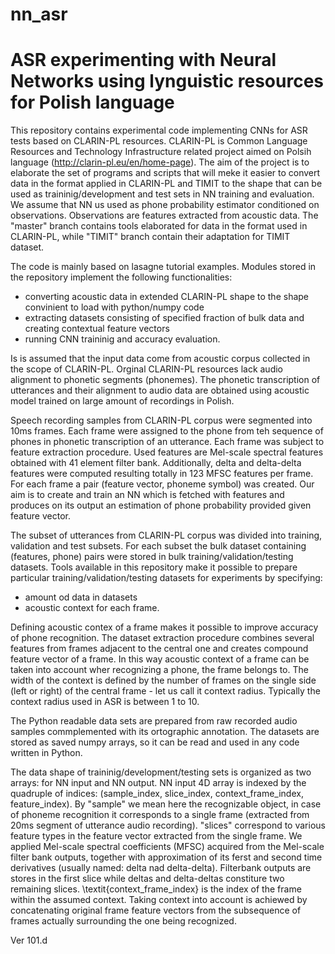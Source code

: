 # nn_asr
ASR experimenting with Neural Networks using lynguistic resources for Polish language
=====================================================================================

This repository contains experimental code implementing CNNs for ASR tests based on CLARIN-PL resources. CLARIN-PL is Common Language Resources and Technology Infrastructure related project aimed on Polsih language (http://clarin-pl.eu/en/home-page). The aim of the project is to elaborate the set of programs and scripts that will meke it easier to convert data in the format applied in CLARIN-PL and TIMIT to the shape that can be used as traininig/development and test sets in NN training and evaluation. We assume that NN us used as phone probability estimator conditioned on observations. Observations are features extracted from acoustic data. The "master" branch contains tools elaborated for data in the format used in CLARIN-PL, while "TIMIT" branch contain their adaptation for TIMIT dataset.

The code is mainly based on lasagne tutorial examples. Modules stored in the repository implement the following functionalities:
- converting acoustic data in extended CLARIN-PL shape to the shape convinient to load with python/numpy code 
- extracting datasets consisting of specified fraction of bulk data and creating contextual feature vectors
- running CNN traininig and accuracy evaluation.

Is is assumed that the input data come from acoustic corpus collected in the scope of CLARIN-PL. Orginal CLARIN-PL resources lack audio alignment to phonetic segments (phonemes). The phonetic transcription of utterances and their alignment to audio data are obtained using acoustic model trained on large amount of recordings in Polish. 

Speech recording samples from CLARIN-PL corpus were segmented into 10ms frames. Each frame were assigned to the phone from teh sequence of phones in phonetic transcription of an utterance. Each frame was subject to feature extraction procedure. Used features are Mel-scale spectral features obtained with 41 element filter bank. Additionally, delta and delta-delta features were computed resulting totally in 123 MFSC features per frame. For each frame a pair (feature vector, phoneme symbol) was created. Our aim is to create and train an NN which is fetched with features and produces on its output an estimation of phone probability provided given feature vector.

The subset of utterances from CLARIN-PL corpus was divided into training, validation and test subsets. For each subset the bulk dataset containing (features, phone) pairs were stored in bulk training/validation/testing datasets. Tools available in this repository make it possible to prepare particular training/validation/testing datasets for experiments by specifying:
- amount od data in datasets
- acoustic context for each frame.

Defining acoustic contex of a frame makes it possible to improve accuracy of phone recognition. The dataset extraction procedure combines several features from frames adjacent to the central one and creates compound feature vector of a frame. In this way acoustic context of a frame can be taken into account wher recognizing a phone, the frame belongs to. The width of the context is defined by the number of frames on the single side (left or right) of the central frame - let us call it context radius. Typically the context radius used in ASR is between 1 to 10.

The Python readable data sets are prepared from raw recorded audio samples commplemented with its ortographic annotation. The datasets are stored as saved numpy arrays, so it can be read and used in any code written in Python.

The data shape of traininig/development/testing sets is organized as two arrays: for NN input and NN output. NN input 4D array is indexed by the quadruple of indices: (sample_index, slice_index, context_frame_index, feature_index). By "sample" we mean here the recognizable object, in case of phoneme recognition it corresponds to a single frame (extracted from 20ms segment of utterance audio recording). "slices" correspond to various feature types in the feature vector extracted from the single frame. We applied Mel-scale spectral coefficients (MFSC) acquired from the Mel-scale filter bank outputs, together with approximation of its ferst and second time derivatives (usually named: delta nad delta-delta). Filterbank outputs are stores in the first slice while deltas and delta-deltas constiture two remaining slices. \textit{context_frame_index} is the index of the frame within the assumed context. Taking context into account is achiewed by concatenating original frame feature vectors from the subsequence of frames actually surrounding the one being recognized.


Ver 101.d

